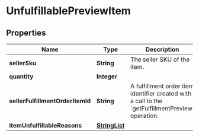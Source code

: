 # UnfulfillablePreviewItem

## Properties
Name | Type | Description | Notes
------------ | ------------- | ------------- | -------------
**sellerSku** | **String** | The seller SKU of the item. | 
**quantity** | **Integer** |  | 
**sellerFulfillmentOrderItemId** | **String** | A fulfillment order item identifier created with a call to the &#x60;getFulfillmentPreview&#x60; operation. | 
**itemUnfulfillableReasons** | [**StringList**](StringList.md) |  |  [optional]
